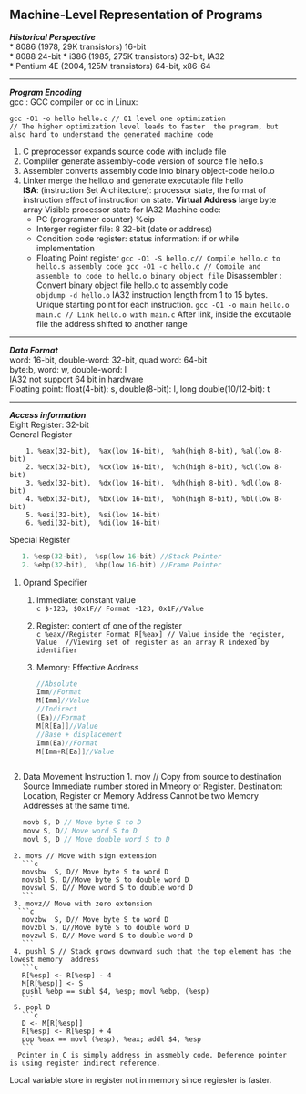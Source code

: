 ## Machine-Level Representation of Programs

**_Historical Perspective_**  
    *  8086 (1978, 29K transistors) 16-bit  
    * 8088 24-bit
    * i386 (1985, 275K transistors) 32-bit, IA32  
    * Pentium 4E (2004, 125M transistors) 64-bit, x86-64 
___
***Program Encoding***      
  gcc : GCC compiler or cc in Linux:
  
```
gcc -O1 -o hello hello.c // O1 level one optimization 
// The higher optimization level leads to faster  the program, but also hard to understand the generated machine code
```
   1. C preprocessor expands source code with include file
   2. Compliler generate assembly-code version of source file hello.s
   3. Assembler converts assembly code into binary object-code hello.o
   4. Linker merge the hello.o and generate executable file hello  
  **ISA**: (instruction Set Architecture): processor state, the format of instruction effect of   instruction on state.
   **Virtual Address** large byte array
   Visible processor state for IA32 Machine code:
       * PC (programmer  counter) %eip 
       * Interger register file: 8 32-bit (date or address)
       * Condition code register: status information: if or while implementation
       * Floating Point register
	```
	gcc -O1 -S hello.c// Compile hello.c to hello.s assembly code
	gcc -O1 -c hello.c // Compile and assemble to code to hello.o binary object file
	```
     Disassembler : Convert binary object file hello.o to assembly code  
	 ```
	 objdump -d hello.o
	 ```
	 IA32 instruction length from 1 to 15 bytes. 
	 Unique starting point for each instruction.
	 ```
	 gcc -O1 -o main hello.o main.c // Link hello.o with main.c
	 ```
	 After link, inside the excutable file the address shifted to another range 
	 
___

***Data Format***  
word: 16-bit, double-word: 32-bit, quad word: 64-bit  
byte:b,  word: w, double-word: l  
IA32 not support 64 bit in hardware  
Floating point: float(4-bit): s, double(8-bit): l, long double(10/12-bit): t  
___

***Access information***  
Eight Register:  32-bit  
General Register    
```
    1. %eax(32-bit),  %ax(low 16-bit),  %ah(high 8-bit), %al(low 8-bit) 
    2. %ecx(32-bit),  %cx(low 16-bit),  %ch(high 8-bit), %cl(low 8-bit)
    3. %edx(32-bit),  %dx(low 16-bit),  %dh(high 8-bit), %dl(low 8-bit)
    4. %ebx(32-bit),  %bx(low 16-bit),  %bh(high 8-bit), %bl(low 8-bit)
    5. %esi(32-bit),  %si(low 16-bit)
    6. %edi(32-bit),  %di(low 16-bit)  
```
 Special Register  
 ```c
    1. %esp(32-bit),  %sp(low 16-bit) //Stack Pointer
    2. %ebp(32-bit),  %bp(low 16-bit) //Frame Pointer
```
  1. Oprand Specifier  
     1. Immediate: constant value  
	```c
	   $-123, $0x1F// Format
	   -123, 0x1F//Value
	```
     2. Register: content of one of the register  
	```c
	%eax//Register Format
	R[%eax] // Value inside the register, Value 
	//Viewing set of register as an array R indexed by identifier
	```
     3. Memory: Effective Address  
     
        ```c
	    //Absolute
	    Imm//Format 
	    M[Imm]//Value
	    //Indirect
	    (Ea)//Format
	    M[R[Ea]]//Value
	    //Base + displacement
	    Imm(Ea)//Format
	    M[Imm+R[Ea]]//Value
	  ```
  2.  Data Movement Instruction
     1. mov  // Copy from source to destination
	 Source Immediate number stored in Mmeory or Register. Destination: Location, Register or Memory Address
	 Cannot be two Memory Addresses at the same time.  
	   ```c
	   movb S, D // Move byte S to D
	   movw S, D// Move word S to D
	   movl S, D // Move double word S to D
	   ```
     2. movs // Move with sign extension  
	   ```c
	   movsbw  S, D// Move byte S to word D
	   movsbl S, D//Move byte S to double word D
	   movswl S, D// Move word S to double word D
	   ```
     3. movz// Move with zero extension  
	  ```c
	   movzbw  S, D// Move byte S to word D
	   movzbl S, D//Move byte S to double word D
	   movzwl S, D// Move word S to double word D
	   ```
     4. pushl S // Stack grows downward such that the top element has the lowest memory  address  
	   ```c
	   R[%esp] <- R[%esp] - 4
	   M[R[%esp]] <- S
	   pushl %ebp == subl $4, %esp; movl %ebp, (%esp)
	   ```
     5. popl D  
	   ```c
	   D <- M[R[%esp]]
	   R[%esp] <- R[%esp] + 4
	   pop %eax == movl (%esp), %eax; addl $4, %esp
	   ```  
      Pointer in C is simply address in assmebly code. Deference pointer is using register indirect reference. 
   Local variable store in register not in memory since regiester is faster.
  



